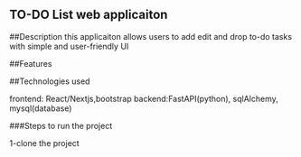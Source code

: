 ## TO-DO List web applicaiton


##Description 
this applicaiton allows users to add edit and drop to-do tasks with simple and user-friendly UI

##Features

##Technologies used

  frontend: React/Nextjs,bootstrap 
  backend:FastAPI(python), sqlAlchemy, mysql(database)

  
###Steps to run the project 

1-clone the project 
  


